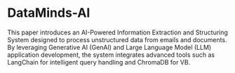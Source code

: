 # DataMinds-AI
This paper introduces an AI-Powered Information Extraction and Structuring System designed to process unstructured data from emails and documents. By leveraging Generative AI (GenAI) and Large Language Model (LLM) application development, the system integrates advanced tools such as LangChain for intelligent query handling and ChromaDB for VB.
